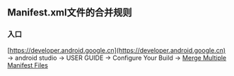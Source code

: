 ## Manifest.xml文件的合并规则 ##
### 入口 ###
[https://developer.android.google.cn](https://developer.android.google.cn) -> android studio -> USER GUIDE -> Configure Your Build -> [Merge Multiple Manifest Files](https://developer.android.google.cn/studio/build/manifest-merge.html)  

